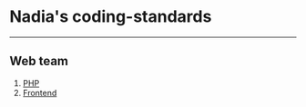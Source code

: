 # Nadia's coding-standards
***
## Web team
1. [PHP](https://github.com/Nadia-VN/coding-standards/blob/master/web-team/php.md)
2. [Frontend](https://github.com/Nadia-VN/coding-standards/blob/master/web-team/html-css-javascript.md)
